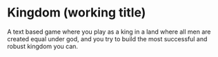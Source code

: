 # Kingdom (working title)

A text based game where you play as a king in a land where all men are created
equal under god, and you try to build the most successful and robust kingdom you
can.
